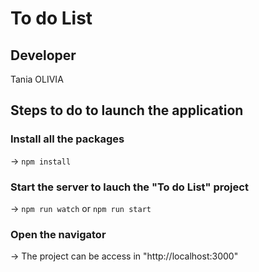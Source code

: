 # To do List

## Developer
Tania OLIVIA

## Steps to do to launch the application

### Install all the packages
-> ```npm install```

### Start the server to lauch the "To do List" project
-> ```npm run watch``` or ```npm run start```

### Open the navigator
-> The project can be access in "http://localhost:3000"



